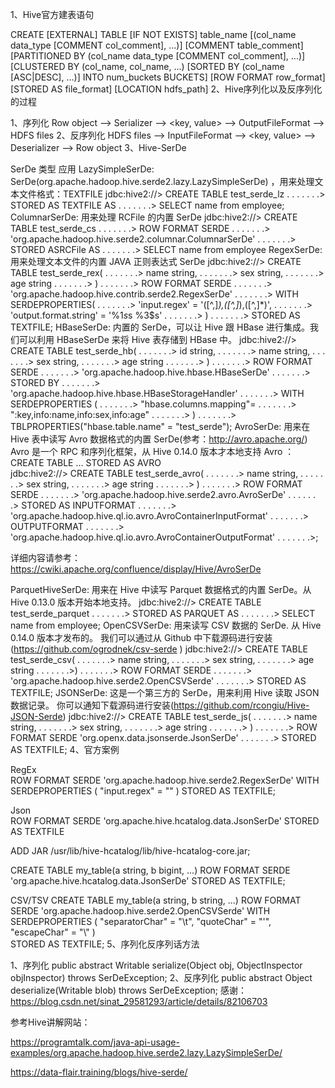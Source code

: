 1、Hive官方建表语句

CREATE [EXTERNAL] TABLE [IF NOT EXISTS] table_name
[(col_name data_type [COMMENT col_comment], ...)]
[COMMENT table_comment]
[PARTITIONED BY (col_name data_type [COMMENT col_comment], ...)]
[CLUSTERED BY (col_name, col_name, ...)
[SORTED BY (col_name [ASC|DESC], ...)]
INTO num_buckets BUCKETS]
[ROW FORMAT row_format]
[STORED AS file_format]
[LOCATION hdfs_path]
2、Hive序列化以及反序列化的过程

1、序列化
Row object –> Serializer –> <key, value> –> OutputFileFormat –> HDFS files
2、反序列化
HDFS files –> InputFileFormat –> <key, value> –> Deserializer –> Row object
3、Hive-SerDe

SerDe 类型	应用
LazySimpleSerDe: SerDe(org.apache.hadoop.hive.serde2.lazy.LazySimpleSerDe) ，用来处理文本文件格式：TEXTFILE 	jdbc:hive2://> CREATE TABLE test_serde_lz
. . . . . . .> STORED AS TEXTFILE AS
. . . . . . .> SELECT name from employee;
ColumnarSerDe: 用来处理 RCFile 的内置 SerDe	jdbc:hive2://> CREATE TABLE test_serde_cs
. . . . . . .> ROW FORMAT SERDE
. . . . . . .> 'org.apache.hadoop.hive.serde2.columnar.ColumnarSerDe'
. . . . . . .> STORED ASRCFile AS
. . . . . . .> SELECT name from employee
RegexSerDe: 用来处理文本文件的内置 JAVA 正则表达式 SerDe	jdbc:hive2://> CREATE TABLE test_serde_rex(
. . . . . . .> name string,
. . . . . . .> sex string,
. . . . . . .> age string
. . . . . . .> )
. . . . . . .> ROW FORMAT SERDE
. . . . . . .> 'org.apache.hadoop.hive.contrib.serde2.RegexSerDe'
. . . . . . .> WITH SERDEPROPERTIES(
. . . . . . .> 'input.regex' = '([^,]*),([^,]*),([^,]*)',
. . . . . . .> 'output.format.string' = '%1$s %2$s %3$s'
. . . . . . .> )
. . . . . . .> STORED AS TEXTFILE;
HBaseSerDe: 内置的 SerDe，可以让 Hive 跟 HBase 进行集成。我们可以利用 HBaseSerDe 来将 Hive 表存储到 HBase 中。	jdbc:hive2://> CREATE TABLE test_serde_hb(
. . . . . . .> id string,
. . . . . . .> name string,
. . . . . . .> sex string,
. . . . . . .> age string
. . . . . . .> )
. . . . . . .> ROW FORMAT SERDE
. . . . . . .> 'org.apache.hadoop.hive.hbase.HBaseSerDe'
. . . . . . .> STORED BY
. . . . . . .> 'org.apache.hadoop.hive.hbase.HBaseStorageHandler'
. . . . . . .> WITH SERDEPROPERTIES (
. . . . . . .> "hbase.columns.mapping"=
. . . . . . .> ":key,info:name,info:sex,info:age"
. . . . . . .> )
. . . . . . .> TBLPROPERTIES("hbase.table.name" = "test_serde");
AvroSerDe: 用来在 Hive 表中读写 Avro 数据格式的内置 SerDe(参考：http://avro.apache.org/) 
Avro 是一个 RPC 和序列化框架，从 Hive 0.14.0 版本才本地支持 Avro ：CREATE TABLE ... STORED AS AVRO 	
jdbc:hive2://> CREATE TABLE test_serde_avro(
. . . . . . .> name string,
. . . . . . .> sex string,
. . . . . . .> age string
. . . . . . .> )
. . . . . . .> ROW FORMAT SERDE
. . . . . . .> 'org.apache.hadoop.hive.serde2.avro.AvroSerDe'
. . . . . . .> STORED AS INPUTFORMAT
. . . . . . .> 'org.apache.hadoop.hive.ql.io.avro.AvroContainerInputFormat'
. . . . . . .> OUTPUTFORMAT
. . . . . . .> 'org.apache.hadoop.hive.ql.io.avro.AvroContainerOutputFormat'
. . . . . . .>;

详细内容请参考：https://cwiki.apache.org/confluence/display/Hive/AvroSerDe

ParquetHiveSerDe: 用来在 Hive 中读写 Parquet 数据格式的内置 SerDe。从 Hive 0.13.0 版本开始本地支持。	jdbc:hive2://> CREATE TABLE test_serde_parquet
. . . . . . .> STORED AS PARQUET AS
. . . . . . .> SELECT name from employee;
OpenCSVSerDe: 用来读写 CSV 数据的 SerDe. 从 Hive 0.14.0 版本才发布的。
我们可以通过从 Github 中下载源码进行安装(https://github.com/ogrodnek/csv-serde )	jdbc:hive2://> CREATE TABLE test_serde_csv(
. . . . . . .> name string,
. . . . . . .> sex string,
. . . . . . .> age string
. . . . . . .>)
. . . . . . .> ROW FORMAT SERDE
. . . . . . .> 'org.apache.hadoop.hive.serde2.OpenCSVSerde'
. . . . . . .> STORED AS TEXTFILE;
JSONSerDe: 这是一个第三方的 SerDe，用来利用 Hive 读取 JSON 数据记录。
你可以通知下载源码进行安装(https://github.com/rcongiu/Hive-JSON-Serde) 	jdbc:hive2://> CREATE TABLE test_serde_js(
. . . . . . .> name string,
. . . . . . .> sex string,
. . . . . . .> age string
. . . . . . .> )
. . . . . . .> ROW FORMAT SERDE 'org.openx.data.jsonserde.JsonSerDe'
. . . . . . .> STORED AS TEXTFILE;
4、官方案例

RegEx	
ROW FORMAT SERDE
'org.apache.hadoop.hive.serde2.RegexSerDe'
WITH SERDEPROPERTIES 
(
"input.regex" = "<regex>"
)
STORED AS TEXTFILE;

Json	
ROW FORMAT SERDE 
'org.apache.hive.hcatalog.data.JsonSerDe' 
STORED AS TEXTFILE


 ADD JAR /usr/lib/hive-hcatalog/lib/hive-hcatalog-core.jar;


CREATE TABLE my_table(a string, b bigint, ...)
ROW FORMAT SERDE 'org.apache.hive.hcatalog.data.JsonSerDe'
STORED AS TEXTFILE;

CSV/TSV	CREATE TABLE my_table(a string, b string, ...)
ROW FORMAT SERDE 'org.apache.hadoop.hive.serde2.OpenCSVSerde'
WITH SERDEPROPERTIES (
   "separatorChar" = "\t",
   "quoteChar"     = "'",
   "escapeChar"    = "\\"
)  
STORED AS TEXTFILE;
5、序列化反序列话方法

1、序列化
public abstract Writable serialize(Object obj, ObjectInspector objInspector)
      throws SerDeException;
2、反序列化
public abstract Object deserialize(Writable blob) throws SerDeException;
感谢：https://blog.csdn.net/sinat_29581293/article/details/82106703

参考Hive讲解网站：

https://programtalk.com/java-api-usage-examples/org.apache.hadoop.hive.serde2.lazy.LazySimpleSerDe/

https://data-flair.training/blogs/hive-serde/
